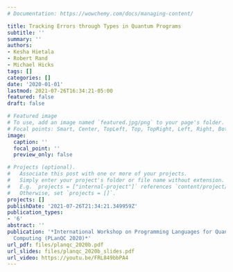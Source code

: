 ```yaml
---
# Documentation: https://wowchemy.com/docs/managing-content/

title: Tracking Errors through Types in Quantum Programs
subtitle: ''
summary: ''
authors:
- Kesha Hietala
- Robert Rand
- Michael Hicks
tags: []
categories: []
date: '2020-01-01'
lastmod: 2021-07-26T16:34:21-05:00
featured: false
draft: false

# Featured image
# To use, add an image named `featured.jpg/png` to your page's folder.
# Focal points: Smart, Center, TopLeft, Top, TopRight, Left, Right, BottomLeft, Bottom, BottomRight.
image:
  caption: ''
  focal_point: ''
  preview_only: false

# Projects (optional).
#   Associate this post with one or more of your projects.
#   Simply enter your project's folder or file name without extension.
#   E.g. `projects = ["internal-project"]` references `content/project/deep-learning/index.md`.
#   Otherwise, set `projects = []`.
projects: []
publishDate: '2021-07-26T21:34:21.349959Z'
publication_types:
- '6'
abstract: ''
publication: '*International Workshop on Programming Languages for Quantum
  Computing (PLanQC 2020)*'
url_pdf: files/planqc_2020b.pdf
url_slides: files/planqc_2020b_slides.pdf
url_video: https://youtu.be/FRL849bbPA4
---
```

